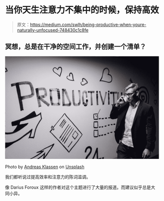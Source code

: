 # 当你天生注意力不集中的时候，保持高效

> 原文：<https://medium.com/swlh/being-productive-when-youre-naturally-unfocused-748430c1c8fe>

## 冥想，总是在干净的空间工作，并创建一个清单？

![](img/62d954668e642f7e9c6a87f564dd0dff.png)

Photo by [Andreas Klassen](https://unsplash.com/@schmaendels?utm_source=unsplash&utm_medium=referral&utm_content=creditCopyText) on [Unsplash](https://unsplash.com/search/photos/productivity?utm_source=unsplash&utm_medium=referral&utm_content=creditCopyText)

我们都听说过提高效率和注意力的陈词滥调。

像 Darius Foroux 这样的作者对这个主题进行了大量的报道。而建议似乎总是大同小异。